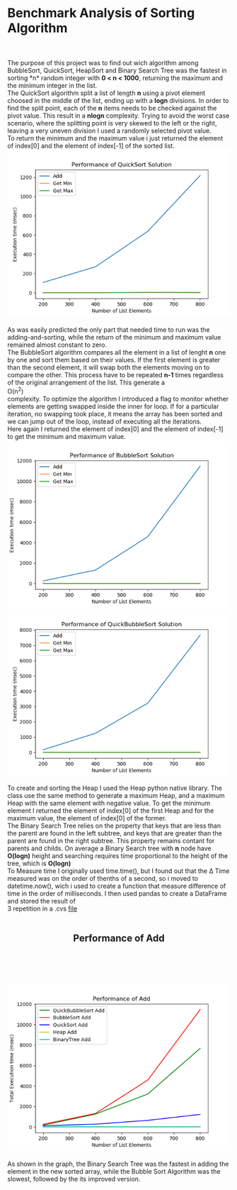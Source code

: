 # Benchmark Analysis of Sorting Algorithm <br>
<br>
<br>
The purpose of this project was to find out wich algorithm among BubbleSort, QuickSort, HeapSort and Binary Search Tree was the fastest in sorting *n* random integer with <b>0 < n < 1000</b>, returning the maximum and the minimum integer in the list.<br>
The QuickSort algorithm split a list of length <b>n</b> using a pivot element choosed in the middle of the list, ending up with a <b>logn</b> divisions. In order to find the split point, each of the <b>n</b> items needs to be checked against the pivot value. This result in a <b>nlogn</b> complexity. Trying to avoid the worst case scenario, where the splitting point is very skewed to the left or the right, leaving a very uneven division I used a randomly selected pivot value.<br>
To return the minimum and the maximum value i just returned the element of index[0] and the element of index[-1] of the sorted list.<br> 
<img src="https://github.com/Gohos322/HW3/blob/master/Performance%20of%20QuickSort%20Solution.png"><br>
<br>
As was easily predicted the only part that needed time to run was the adding-and-sorting, while the return of the minimum and maximum value remained almost constant to zero. <br>
The BubbleSort algorithm compares all the element in a list of lenght <b>n</b> one by one and sort them based on their values. If the first element is greater than the second element, it will swap both the elements moving on to compare the other. This process have to be repeated <b>n-1</b> times regardless of the original arrangement of the list. This generate a <br>O(n<SUP>2</SUP>)</br> complexity. To optimize the algorithm I introduced a flag to monitor whether elements are getting swapped inside the inner for loop. If for a particular iteration, no swapping took place, it means the array has been sorted and we can jump out of the loop, instead of executing all the iterations.<br>
Here again I returned the element of index[0] and the element of index[-1] to get the minimum and maximum value.<br>
<img src="https://github.com/Gohos322/HW3/blob/master/Performance%20of%20BubbleSort%20Solution.png"><img src="https://github.com/Gohos322/HW3/blob/master/Performance%20of%20QuickBubbleSort%20Solution.png"><br>

To create and sorting the Heap I used the Heap python native library. The class use the same method to generate a maximum Heap, and a maximum Heap with the same element with negative value. To get the minimum element I returned the element of index[0] of the first Heap and for the maximum value, the element of index[0] of the former. <br>
The Binary Search Tree relies on the property that keys that are less than the parent are found in the left subtree, and keys that are greater than the parent are found in the right subtree. This property remains contant for parents and childs. On average a Binary Search tree with <b>n</b> node have <b>O(logn)</b> height and searching requires time proportional to the height of the tree, which is <b>O(logn)</b><br>
To Measure time I originally used time.time(), but I found out that the &Delta; Time measured was on the order of thenths of a second, so i moved to datetime.now(), wich i used to create a function that measure difference of time in the order of milliseconds. I then used pandas to create a DataFrame and stored the result of <br>3</b> repetition in a .cvs <a href="https://github.com/Gohos322/HW3/blob/master/benchmark_data.csv">file</a><br>
<br>
<header><h2>Performance of Add</h2></header> <br>
<br>
<img src="https://github.com/Gohos322/HW3/blob/master/Performance%20of%20Add.png">
<br>
<br>
As shown in the graph, the Binary Search Tree was the fastest in adding the element in the new sorted array, while the Bubble Sort Algorithm was the slowest, followed by the its improved version.
